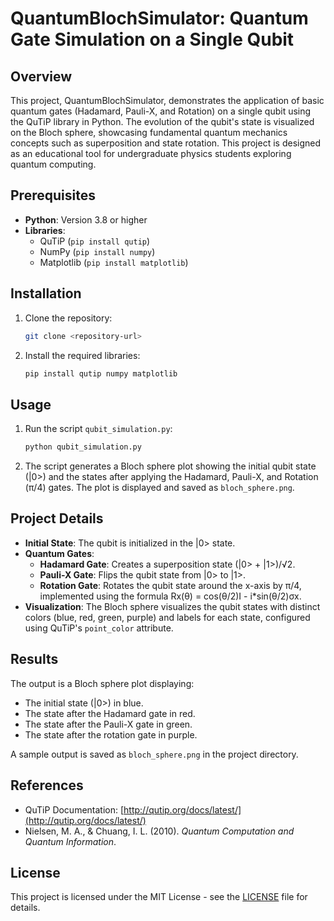 # QuantumBlochSimulator: Quantum Gate Simulation on a Single Qubit

## Overview
This project, QuantumBlochSimulator, demonstrates the application of basic quantum gates (Hadamard, Pauli-X, and Rotation) on a single qubit using the QuTiP library in Python. The evolution of the qubit's state is visualized on the Bloch sphere, showcasing fundamental quantum mechanics concepts such as superposition and state rotation. This project is designed as an educational tool for undergraduate physics students exploring quantum computing.

## Prerequisites
- **Python**: Version 3.8 or higher
- **Libraries**:
  - QuTiP (`pip install qutip`)
  - NumPy (`pip install numpy`)
  - Matplotlib (`pip install matplotlib`)

## Installation
1. Clone the repository:
   ```bash
   git clone <repository-url>
   ```
2. Install the required libraries:
   ```bash
   pip install qutip numpy matplotlib
   ```

## Usage
1. Run the script `qubit_simulation.py`:
   ```bash
   python qubit_simulation.py
   ```
2. The script generates a Bloch sphere plot showing the initial qubit state (|0>) and the states after applying the Hadamard, Pauli-X, and Rotation (π/4) gates. The plot is displayed and saved as `bloch_sphere.png`.

## Project Details
- **Initial State**: The qubit is initialized in the |0> state.
- **Quantum Gates**:
  - **Hadamard Gate**: Creates a superposition state (|0> + |1>)/√2.
  - **Pauli-X Gate**: Flips the qubit state from |0> to |1>.
  - **Rotation Gate**: Rotates the qubit state around the x-axis by π/4, implemented using the formula Rx(θ) = cos(θ/2)I - i*sin(θ/2)σx.
- **Visualization**: The Bloch sphere visualizes the qubit states with distinct colors (blue, red, green, purple) and labels for each state, configured using QuTiP's `point_color` attribute.

## Results
The output is a Bloch sphere plot displaying:
- The initial state (|0>) in blue.
- The state after the Hadamard gate in red.
- The state after the Pauli-X gate in green.
- The state after the rotation gate in purple.

A sample output is saved as `bloch_sphere.png` in the project directory.

## References
- QuTiP Documentation: [http://qutip.org/docs/latest/](http://qutip.org/docs/latest/)
- Nielsen, M. A., & Chuang, I. L. (2010). *Quantum Computation and Quantum Information*.

## License
This project is licensed under the MIT License - see the [LICENSE](LICENSE) file for details.
